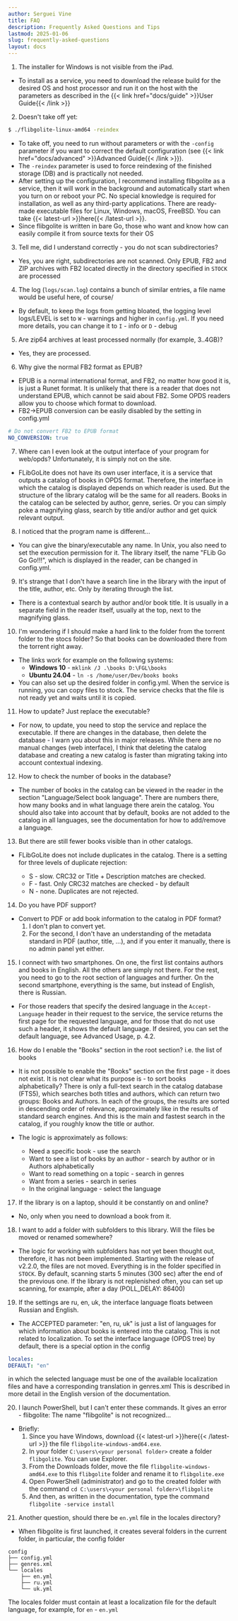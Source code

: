 ```yaml
---
author: Serguei Vine
title: FAQ
description: Frequently Asked Questions and Tips
lastmod: 2025-01-06
slug: frequently-asked-questions
layout: docs
---
```


1. The installer for Windows is not visible from the iPad.
- To install as a service, you need to download the release build for the desired OS and host processor and run it on the host with the parameters as described in the {{< link href="docs/guide" >}}User Guide{{< /link >}}

2. Doesn't take off yet:
```bash
$ ./flibgolite-linux-amd64 -reindex
```
- To take off, you need to run without parameters or with the `-config` parameter if you want to correct the default configuration (see {{< link href="docs/advanced" >}}Advanced Guide{{< /link >}}).
- The `-reindex` parameter is used to force reindexing of the finished storage (DB) and is practically not needed.
- After setting up the configuration, I recommend installing flibgolite as a service, then it will work in the background and automatically start when you turn on or reboot your PC. No special knowledge is required for installation, as well as any third-party applications. There are ready-made executable files for Linux, Windows, macOS, FreeBSD. You can take {{< latest-url >}}here{{< /latest-url >}}.
- Since flibgolite is written in bare Go, those who want and know how can easily compile it from source texts for their OS

3. Tell me, did I understand correctly - you do not scan subdirectories?
- Yes, you are right, subdirectories are not scanned. Only EPUB, FB2 and ZIP archives with FB2 located directly in the directory specified in `STOCK` are processed

4. The log (`logs/scan.log`) contains a bunch of similar entries, a file name would be useful here, of course/
- By default, to keep the logs from getting bloated, the logging level logs/LEVEL is set to `W` - warnings and higher in `config.yml`. If you need more details, you can change it to `I` - info or `D` - debug

5. Are zip64 archives at least processed normally (for example, 3..4GB)?
- Yes, they are processed.

6. Why give the normal FB2 format as EPUB?
- EPUB is a normal international format, and FB2, no matter how good it is, is just a Runet format. It is unlikely that there is a reader that does not understand EPUB, which cannot be said about FB2. Some OPDS readers allow you to choose which format to download.
- FB2->EPUB conversion can be easily disabled by the setting in config.yml
```yml
# Do not convert FB2 to EPUB format
NO_CONVERSION: true
```

7. Where can I even look at the output interface of your program for web/opds? Unfortunately, it is simply not on the site.
- FLibGoLite does not have its own user interface, it is a service that outputs a catalog of books in OPDS format. Therefore, the interface in which the catalog is displayed depends on which reader is used. But the structure of the library catalog will be the same for all readers. Books in the catalog can be selected by author, genre, series. Or you can simply poke a magnifying glass, search by title and/or author and get quick relevant output.

8. I noticed that the program name is different...
- You can give the binary/executable any name. In Unix, you also need to set the execution permission for it.
The library itself, the name "FLib Go Go Go!!!", which is displayed in the reader, can be changed in config.yml.

9. It's strange that I don't have a search line in the library with the input of the title, author, etc. Only by iterating through the list.
- There is a contextual search by author and/or book title. It is usually in a separate field in the reader itself, usually at the top, next to the magnifying glass.

10. I'm wondering if I should make a hard link to the folder from the torrent folder to the stocs folder? So that books can be downloaded there from the torrent right away.
- The links work for example on the following systems:  
  - **Windows 10** - `mklink /J .\books D:\FGL\books`
  - **Ubuntu 24.04** - `ln -s /home/user/Dev/books books`
- You can also set up the desired folder in config.yml. When the service is running, you can copy files to stock. The service checks that the file is not ready yet and waits until it is copied.

11. How to update? Just replace the executable?
- For now, to update, you need to stop the service and replace the executable. If there are changes in the database, then delete the database - I warn you about this in major releases.
While there are no manual changes (web interface), I think that deleting the catalog database and creating a new catalog is faster than migrating taking into account contextual indexing.

12. How to check the number of books in the database?
- The number of books in the catalog can be viewed in the reader in the section "Language/Select book language". There are numbers there, how many books and in what language there arein the catalog.
You should also take into account that by default, books are not added to the catalog in all languages, see the documentation for how to add/remove a language.

13. But there are still fewer books visible than in other catalogs.
- FLibGoLite does not include duplicates in the catalog. There is a setting for three levels of duplicate rejection:

  - S - slow. CRC32 or Title + Description matches are checked.
  - F - fast. Only CRC32 matches are checked - by default
  - N - none. Duplicates are not rejected.

14. Do you have PDF support?
- Convert to PDF or add book information to the catalog in PDF format? 
  1. I don't plan to convert yet.
  2. For the second, I don't have an understanding of the metadata standard in PDF (author, title, ...), and if you enter it manually, there is no admin panel yet either.

15. I connect with two smartphones. On one, the first list contains authors and books in English. All the others are simply not there. For the rest, you need to go to the root section of languages ​​and further. On the second smartphone, everything is the same, but instead of English, there is Russian.
- For those readers that specify the desired language in the `Accept-Language` header in their request to the service, the service returns the first page for the requested language, and for those that do not use such a header, it shows the default language. If desired, you can set the default language, see Advanced Usage, p. 4.2.

16. How do I enable the "Books" section in the root section? i.e. the list of books
- It is not possible to enable the "Books" section on the first page - it does not exist. It is not clear what its purpose is - to sort books alphabetically?
There is only a full-text search in the catalog database (FTS5), which searches both titles and authors, which can return two groups: Books and Authors.
In each of the groups, the results are sorted in descending order of relevance, approximately like in the results of standard search engines.
And this is the main and fastest search in the catalog, if you roughly know the title or author.

- The logic is approximately as follows:
  - Need a specific book - use the search
  - Want to see a list of books by an author - search by author or in Authors alphabetically
  - Want to read something on a topic - search in genres
  - Want from a series - search in series
  - In the original language - select the language

17. If the library is on a laptop, should it be constantly on and online?
- No, only when you need to download a book from it.

18. I want to add a folder with subfolders to this library. Will the files be moved or renamed somewhere?
- The logic for working with subfolders has not yet been thought out, therefore, it has not been implemented.
Starting with the release of v2.2.0, the files are not moved. Everything is in the folder specified in `STOCK`.
By default, scanning starts 5 minutes (300 sec) after the end of the previous one.
If the library is not replenished often, you can set up scanning, for example, after a day (POLL_DELAY: 86400)

19. If the settings are ru, en, uk, the interface language floats between Russian and English.
- The ACCEPTED parameter: "en, ru, uk" is just a list of languages ​​for which information about books is entered into the catalog. This is not related to localization.
To set the interface language (OPDS tree) by default, there is a special option in the config
```yml
locales:
DEFAULT: "en"
```
in which the selected language must be one of the available localization files and have a corresponding translation in genres.xml
This is described in more detail in the English version of the documentation.

20. I launch PowerShell, but I can't enter these commands. It gives an error - flibgolite: The name "flibgolite" is not recognized...
- Briefly:
  1. Since you have Windows, download {{< latest-url >}}here{{< /latest-url >}} the file `flibgolite-windows-amd64.exe`.
  2. In your folder `C:\users\<your personal folder>` create a folder `flibgolite`. You can use Explorer.
  3. From the Downloads folder, move the file `flibgolite-windows-amd64.exe` to this `flibgolite` folder and rename it to `flibgolite.exe`
  4. Open PowerShell (administrator) and go to the created folder with the command `cd C:\users\<your personal folder>\flibgolite`
  5. And then, as written in the documentation, type the command `flibgolite -service install`

21. Another question, should there be `en.yml` file in the locales directory?
- When flibgolite is first launched, it creates several folders in the current folder, in particular, the config folder
```console
config
├── config.yml
├── genres.xml
└── locales
    ├── en.yml
    ├── ru.yml
    └── uk.yml
```
The locales folder must contain at least a localization file for the default language, for example, for `en` - `en.yml`